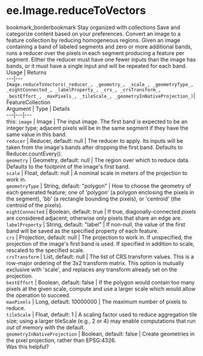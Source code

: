  
#  ee.Image.reduceToVectors
bookmark_borderbookmark Stay organized with collections  Save and categorize content based on your preferences.
Convert an image to a feature collection by reducing homogeneous regions. Given an image containing a band of labeled segments and zero or more additional bands, runs a reducer over the pixels in each segment producing a feature per segment.
Either the reducer must have one fewer inputs than the image has bands, or it must have a single input and will be repeated for each band.
Usage | Returns  
---|---  
`Image.reduceToVectors(_reducer_, _geometry_, _scale_, _geometryType_, _eightConnected_, _labelProperty_, _crs_, _crsTransform_, _bestEffort_, _maxPixels_, _tileScale_, _geometryInNativeProjection_)`|  FeatureCollection  
Argument | Type | Details  
---|---|---  
this: `image` | Image | The input image. The first band is expected to be an integer type; adjacent pixels will be in the same segment if they have the same value in this band.  
`reducer` | Reducer, default: null | The reducer to apply. Its inputs will be taken from the image's bands after dropping the first band. Defaults to Reducer.countEvery().  
`geometry` | Geometry, default: null | The region over which to reduce data. Defaults to the footprint of the image's first band.  
`scale` | Float, default: null | A nominal scale in meters of the projection to work in.  
`geometryType` | String, default: "polygon" | How to choose the geometry of each generated feature; one of 'polygon' (a polygon enclosing the pixels in the segment), 'bb' (a rectangle bounding the pixels), or 'centroid' (the centroid of the pixels).  
`eightConnected` | Boolean, default: true | If true, diagonally-connected pixels are considered adjacent; otherwise only pixels that share an edge are.  
`labelProperty` | String, default: "label" | If non-null, the value of the first band will be saved as the specified property of each feature.  
`crs` | Projection, default: null | The projection to work in. If unspecified, the projection of the image's first band is used. If specified in addition to scale, rescaled to the specified scale.  
`crsTransform` | List, default: null | The list of CRS transform values. This is a row-major ordering of the 3x2 transform matrix. This option is mutually exclusive with 'scale', and replaces any transform already set on the projection.  
`bestEffort` | Boolean, default: false | If the polygon would contain too many pixels at the given scale, compute and use a larger scale which would allow the operation to succeed.  
`maxPixels` | Long, default: 10000000 | The maximum number of pixels to reduce.  
`tileScale` | Float, default: 1 | A scaling factor used to reduce aggregation tile size; using a larger tileScale (e.g., 2 or 4) may enable computations that run out of memory with the default.  
`geometryInNativeProjection` | Boolean, default: false | Create geometries in the pixel projection, rather than EPSG:4326.  
Was this helpful?

